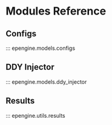 # Modules Reference

## Configs

::: epengine.models.configs

## DDY Injector

::: epengine.models.ddy_injector

## Results

::: epengine.utils.results
